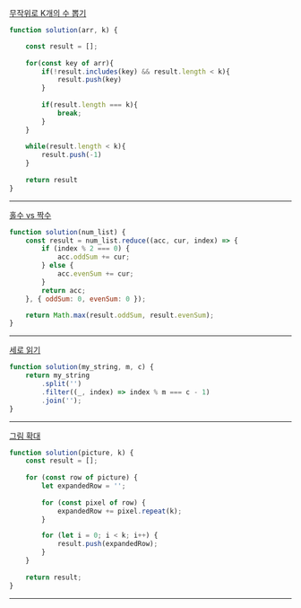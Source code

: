 [무작위로 K개의 수 뽑기](https://school.programmers.co.kr/learn/courses/30/lessons/181858)
```js
function solution(arr, k) {

    const result = [];
    
    for(const key of arr){
        if(!result.includes(key) && result.length < k){
            result.push(key)
        }
        
        if(result.length === k){
            break;
        }
    }
    
    while(result.length < k){
        result.push(-1)
    }
    
    return result
}
```
<hr />

[홀수 vs 짝수](https://school.programmers.co.kr/learn/courses/30/lessons/181887)
```js
function solution(num_list) {
    const result = num_list.reduce((acc, cur, index) => {
        if (index % 2 === 0) {
            acc.oddSum += cur;
        } else {
            acc.evenSum += cur;
        }
        return acc;
    }, { oddSum: 0, evenSum: 0 });

    return Math.max(result.oddSum, result.evenSum);
}
```
<hr />

[세로 읽기](https://school.programmers.co.kr/learn/courses/30/lessons/181904)
```js
function solution(my_string, m, c) {
    return my_string
        .split('')
        .filter((_, index) => index % m === c - 1)
        .join('');
}
```
<hr />

[그림 확대](https://school.programmers.co.kr/learn/courses/30/lessons/181836)
```js
function solution(picture, k) {
    const result = [];
    
    for (const row of picture) {
        let expandedRow = '';
        
        for (const pixel of row) {
            expandedRow += pixel.repeat(k);
        }

        for (let i = 0; i < k; i++) {
            result.push(expandedRow);
        }
    }
    
    return result;
}
```
<hr />

